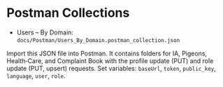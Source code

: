 # Postman Collections

- Users – By Domain: `docs/Postman/Users_By_Domain.postman_collection.json`

Import this JSON file into Postman. It contains folders for IA, Pigeons, Health‑Care, and Complaint Book with the profile update (PUT) and role update (PUT, upsert) requests. Set variables: `baseUrl`, `token`, `public_key`, `language`, `user`, `role`.
